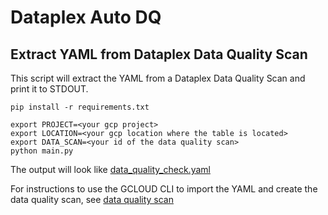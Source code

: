 # Dataplex Auto DQ

## Extract YAML from Dataplex Data Quality Scan

This script will extract the YAML from a Dataplex Data Quality Scan and print it to STDOUT.

```
pip install -r requirements.txt

export PROJECT=<your gcp project>
export LOCATION=<your gcp location where the table is located>
export DATA_SCAN=<your id of the data quality scan>
python main.py
```

The output will look like [data_quality_check.yaml](examples/data_quality_check.yaml)

For instructions to use the GCLOUD CLI to import the YAML and create the data quality scan, see [data quality scan](https://cloud.google.com/dataplex/docs/use-auto-data-quality#gcloud)